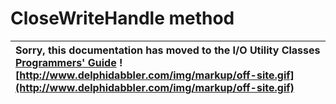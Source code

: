 <a href='Hidden comment: 
$Rev$
$Date$
'></a>

# CloseWriteHandle method #

| Sorry, this documentation has moved to the I/O Utility Classes **[Programmers' Guide](http://wiki.delphidabbler.com/index.php/Docs/TPJPipeCloseWriteHandle)** ![http://www.delphidabbler.com/img/markup/off-site.gif](http://www.delphidabbler.com/img/markup/off-site.gif) |
|:----------------------------------------------------------------------------------------------------------------------------------------------------------------------------------------------------------------------------------------------------------------------------|